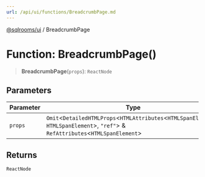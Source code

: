 ```yaml
---
url: /api/ui/functions/BreadcrumbPage.md
---
```

[@sqlrooms/ui](../index.md) / BreadcrumbPage

# Function: BreadcrumbPage()

> **BreadcrumbPage**(`props`): `ReactNode`

## Parameters

| Parameter | Type |
| ------ | ------ |
| `props` | `Omit`<`DetailedHTMLProps`<`HTMLAttributes`<`HTMLSpanElement`>, `HTMLSpanElement`>, `"ref"`> & `RefAttributes`<`HTMLSpanElement`> |

## Returns

`ReactNode`
